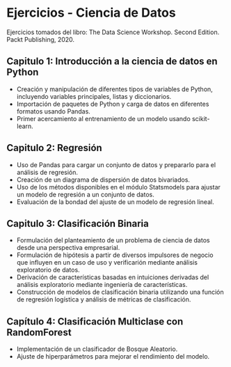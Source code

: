 # Ejercicios - Ciencia de Datos
Ejercicios tomados del libro: The Data Science Workshop. Second Edition. Packt Publishing, 2020.

## Capitulo 1: Introducción a la ciencia de datos en Python
* Creación y manipulación de diferentes tipos de variables de Python, incluyendo variables principales, listas y diccionarios.
* Importación de paquetes de Python y carga de datos en diferentes formatos usando Pandas.
* Primer acercamiento al entrenamiento de un modelo usando scikit-learn.

## Capitulo 2: Regresión
* Uso de Pandas para cargar un conjunto de datos y prepararlo para el análisis de regresión.
* Creación de un diagrama de dispersión de datos bivariados.
* Uso de los métodos disponibles en el módulo Statsmodels para ajustar un modelo de regresión a un conjunto de datos.
* Evaluación de la bondad del ajuste de un modelo de regresión lineal.

## Capitulo 3: Clasificación Binaria
* Formulación del planteamiento de un problema de ciencia de datos desde una perspectiva empresarial.
* Formulación de hipótesis a partir de diversos impulsores de negocio que influyen en un caso de uso y verificarión mediante análisis exploratorio de datos.
* Derivación de características basadas en intuiciones derivadas del análisis exploratorio mediante ingeniería de características.
* Construcción de modelos de clasificación binaria utilizando una función de regresión logística y análisis de métricas de clasificación.

## Capítulo 4: Clasificación Multiclase con RandomForest
* Implementación de un clasificador de Bosque Aleatorio.
* Ajuste de hiperparámetros para mejorar el rendimiento del modelo.
